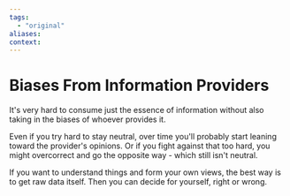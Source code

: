 ```yaml
---
tags:
  - "original"
aliases:
context:
---
```


# Biases From Information Providers

It's very hard to consume just the essence of information without also taking in the biases of whoever provides it.

Even if you try hard to stay neutral, over time you'll probably start leaning toward the provider's opinions. Or if you fight against that too hard, you might overcorrect and go the opposite way - which still isn't neutral.

If you want to understand things and form your own views, the best way is to get raw data itself. Then you can decide for yourself, right or wrong.
